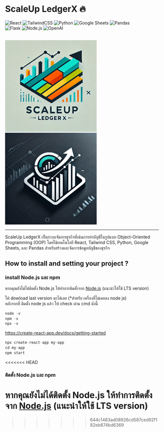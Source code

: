 # ScaleUp LedgerX 🔥
![React](https://img.shields.io/badge/React-18.2.0-blue?logo=react)
![TailwindCSS](https://img.shields.io/badge/TailwindCSS-3.0.0-38B2AC?logo=tailwindcss)
![Python](https://img.shields.io/badge/Python-3.9.0-yellow?logo=python)
![Google Sheets](https://img.shields.io/badge/Google%20Sheets-API-green?logo=googlesheets)
![Pandas](https://img.shields.io/badge/Pandas-1.4.3-blue?logo=pandas)  
![Flask](https://img.shields.io/badge/Flask-2.0.2-black?logo=flask)
![Node.js](https://img.shields.io/badge/Node.js-16.13.0-green?logo=nodedotjs) 
![OpenAI](https://img.shields.io/badge/OpenAI-ChatGPT-412991?logo=openai)
<br><br>

<p align="">
  <img src="./Logo/logo_.jpg" alt="Logo" width="300" /> 
  <img src="./Logo/logo1_.jpg" alt="Logo" width="300" />
</p>
<hr>



ScaleUp LedgerX เป็นระบบจัดการธุรกิจที่เน้นการทำบัญชีในรูปแบบ Object-Oriented Programming (OOP) โดยใช้เทคโนโลยี React, Tailwind CSS, Python, Google Sheets, และ Pandas สำหรับสร้างและจัดการข้อมูลบัญชีของธุรกิจ

## How to install and setting your project ?

### install Node.js และ npm

หากคุณยังไม่ได้ติดตั้ง Node.js ให้ทำการติดตั้งจาก [Node.js](https://nodejs.org/) (แนะนำให้ใช้ LTS version) <br>

ให้ dowload last version มาได้เลย (*สำหรับ เครื่องที่ไม่เคยลง node js)  
หลังจากที่ ติดตั้ง node js แล้ว ให้ check ผ่าน cmd ดังนี้
```python
node -v
npm -v
npx -v
```
https://create-react-app.dev/docs/getting-started
```python
npx create-react-app my-app
cd my-app
npm start
```






<<<<<<< HEAD
### ติดตั้ง Node.js และ npm

หากคุณยังไม่ได้ติดตั้ง Node.js ให้ทำการติดตั้งจาก [Node.js](https://nodejs.org/) (แนะนำให้ใช้ LTS version) 
=======

>>>>>>> 644c1483ad08926cd587ced92f182eb874bd6369
